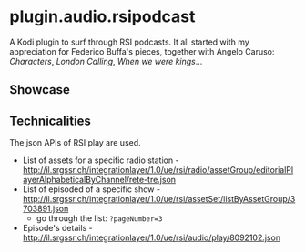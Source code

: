 # plugin.audio.rsipodcast
A Kodi plugin to surf through RSI podcasts. It all started with my appreciation for Federico Buffa's pieces, together with Angelo Caruso: *Characters*, *London Calling*, *When we were kings*...


## Showcase


## Technicalities
The json APIs of RSI play are used.
* List of assets for a specific radio station - http://il.srgssr.ch/integrationlayer/1.0/ue/rsi/radio/assetGroup/editorialPlayerAlphabeticalByChannel/rete-tre.json
* List of episoded of a specific show - http://il.srgssr.ch/integrationlayer/1.0/ue/rsi/assetSet/listByAssetGroup/3703891.json
  * go through the list: `?pageNumber=3`
* Episode's details - http://il.srgssr.ch/integrationlayer/1.0/ue/rsi/audio/play/8092102.json
